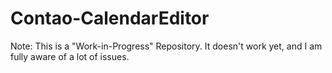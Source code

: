 # Contao-CalendarEditor

Note: This is a "Work-in-Progress" Repository. It doesn't work yet, and I am fully aware of a lot of issues.
